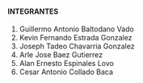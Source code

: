 <h4>INTEGRANTES</h4>

<ol>
<li>Guillermo Antonio Baltodano Vado</li>
<li>Kevin Fernando Estrada Gonzalez</li>
<li>Joseph Tadeo Chavarria Gonzalez</li>
<li>Arle Jose Baez Gutierrez</li>
<li>Alan Ernesto Espinales Lovo</li>
<li>Cesar Antonio Collado Baca</li>
</ol>

